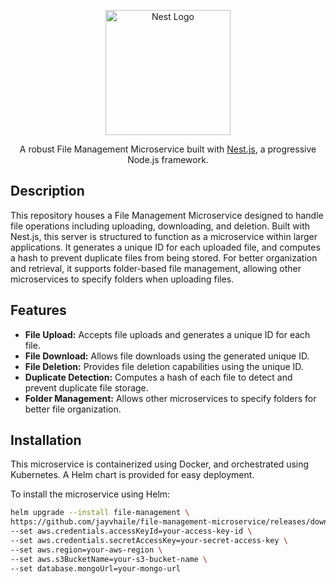 <p align="center">
  <a href="https://nestjs.com/" target="blank"><img src="https://nestjs.com/img/logo-small.svg" width="200" alt="Nest Logo" /></a>
</p>

<p align="center">
    A robust File Management Microservice built with <a href="http://nestjs.com/" target="_blank">Nest.js</a>, a progressive Node.js framework.
</p>

## Description

This repository houses a File Management Microservice designed to handle file operations including uploading,
downloading, and deletion. Built with Nest.js, this server is structured to function as a microservice within larger
applications. It generates a unique ID for each uploaded file, and computes a hash to prevent duplicate files from being
stored. For better organization and retrieval, it supports folder-based file management, allowing other microservices to
specify folders when uploading files.

## Features

- **File Upload:** Accepts file uploads and generates a unique ID for each file.
- **File Download:** Allows file downloads using the generated unique ID.
- **File Deletion:** Provides file deletion capabilities using the unique ID.
- **Duplicate Detection:** Computes a hash of each file to detect and prevent duplicate file storage.
- **Folder Management:** Allows other microservices to specify folders for better file organization.

## Installation

This microservice is containerized using Docker, and orchestrated using Kubernetes. A Helm chart is provided for easy
deployment.

To install the microservice using Helm:

```bash
helm upgrade --install file-management \ 
https://github.com/jayvhaile/file-management-microservice/releases/download/latest-release/file-management-1.0.0.tgz \
--set aws.credentials.accessKeyId=your-access-key-id \
--set aws.credentials.secretAccessKey=your-secret-access-key \
--set aws.region=your-aws-region \
--set aws.s3BucketName=your-s3-bucket-name \
--set database.mongoUrl=your-mongo-url
